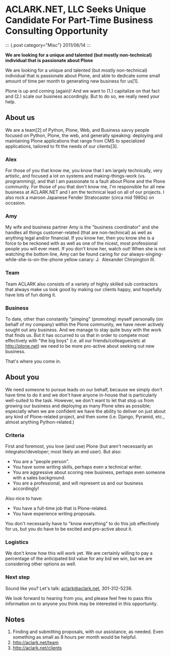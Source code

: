 # ACLARK.NET, LLC Seeks Unique Candidate For Part-Time Business Consulting Opportunity

::: {.post category="Misc"}
2011/06/14
:::

**We are looking for a unique and talented (but mostly non-technical)
individual that is passionate about Plone**

We are looking for a unique and talented (but mostly non-technical)
individual that is passionate about Plone, and able to dedicate some
small amount of time per month to generating new business for us\[1\].

Plone is up and coming (again)! And we want to (1.) capitalize on that
fact and (2.) scale our business accordingly. But to do so, we really
need your help.

## About us

We are a team\[2\] of Python, Plone, Web, and Business savvy people
focused on Python, Plone, the web, and generally speaking: deploying and
maintaining Plone applications that range from CMS to specialized
applications, tailored to fit the needs of our clients\[3\].

### Alex

For those of you that know me, you know that I am largely technically,
very artistic, and focused a lot on systems and making-things-work (vs. 
programming), and that I am passionate to a fault about Plone and the
Plone community. For those of you that don\'t know me, I\'m responsible
for all new business at ACLARK.NET and I am the technical lead on all of
our projects. I also rock a maroon Japanese Fender Stratocaster (circa
mid 1980s) on occasion.

### Amy

My wife and business partner Amy is the \"business coordinator\" and she
handles all things customer-related (that are non-technical) as well as
anything legal and/or financial. If you know her, then you know she is a
force to be reckoned with as well as one of the nicest, most
professional people you will ever meet. If you don\'t know her, watch
out! When she is not watching the bottom line, Amy can be found caring
for our always-singing-while-she-is-on-the-phone yellow canary: J. 
Alexander Chirpington III.

### Team

Team ACLARK also consists of a variety of highly skilled sub contractors
that always make us look good by making our clients happy, and hopefully
have lots of fun doing it.

### Business

To date, other than constantly \"pimping\" (promoting) myself personally
(on behalf of my company) within the Plone community, we have never
actively sought out any business. And we manage to stay quite busy with
the work that finds us. But it has occurred to us that in order to
compete most effectively with \"the big boys\" (i.e. all our
friends/colleagues/etc at <http://plone.net>) we need to be more
pro-active about seeking out new business.

That\'s where you come in.

## About you

We need someone to pursue leads on our behalf, because we simply don\'t
have time to do it and we don\'t have anyone in-house that is
particularly well-suited to the task. However, we don\'t want to let
that stop us from growing our business and deploying as many Plone sites
as possible; especially when we are confident we have the ability to
deliver on just about any kind of Plone-related project, and then some
(i.e. Django, Pyramid, etc., almost anything Python-related.)

### Criteria

First and foremost, you love (and use) Plone (but aren\'t necessarily an
integrator/developer; most likely an end user). But also:

-   You are a \"people person\".
-   You have some writing skills, perhaps even a technical writer.
-   You are aggressive about scoring new business, perhaps even someone
    with a sales background.
-   You are a professional, and will represent us and our business
    accordingly!

Also nice to have:

-   You have a full-time job that is Plone-related.
-   You have experience writing proposals.

You don\'t necessarily have to \"know everything\" to do this job
effectively for us, but you do have to be excited and pro-active about
it.

### Logistics

We don\'t know how this will work yet. We are certainly willing to pay a
percentage of the anticipated bid value for any bid we win, but we are
considering other options as well.

### Next step

Sound like you? Let\'s talk: <aclark@aclark.net>, 301-312-5236.

We look forward to hearing from you, and please feel free to pass this
information on to anyone you think may be interested in this
opportunity.

## Notes

1.  Finding and submitting proposals, with our assistance, as needed.
    Even something as small as 8 hours per month would be helpful.
2.  <http://aclark.net/team>
3.  <http://aclark.net/clients>
